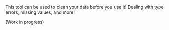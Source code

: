 This tool can be used to clean your data before you use it! Dealing with type errors, missing values, and more!

(Work in progress)
